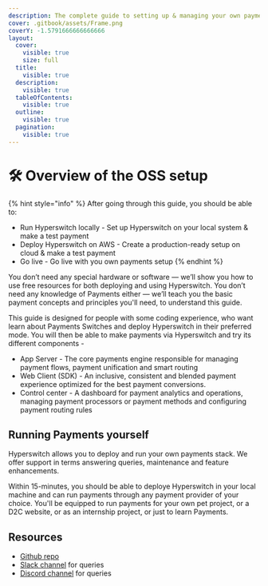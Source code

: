 ```yaml
---
description: The complete guide to setting up & managing your own payments switch
cover: .gitbook/assets/Frame.png
coverY: -1.5791666666666666
layout:
  cover:
    visible: true
    size: full
  title:
    visible: true
  description:
    visible: true
  tableOfContents:
    visible: true
  outline:
    visible: true
  pagination:
    visible: true
---
```


# 🛠 Overview of the OSS setup

{% hint style="info" %}
After going through this guide, you should be able to:

* Run Hyperswitch locally - Set up Hyperswitch on your local system & make a test payment
* Deploy Hyperswitch on AWS - Create a production-ready setup on cloud & make a test payment
* Go live - Go live with you own payments setup
{% endhint %}

You don’t need any special hardware or software — we’ll show you how to use free resources for both deploying and using Hyperswitch. You don’t need any knowledge of Payments either — we’ll teach you the basic payment concepts and principles you'll need, to understand this guide.

This guide is designed for people with some coding experience, who want learn about Payments Switches and deploy Hyperswitch in their preferred mode. You will then be able to make payments via Hyperswitch and try its different components -&#x20;

* App Server - The core payments engine responsible for managing payment flows, payment unification and smart routing &#x20;
* Web Client (SDK) - An inclusive, consistent and blended payment experience optimized for the best payment conversions.
* Control center - A dashboard for payment analytics and operations, managing payment processors or payment methods and configuring payment routing rules

## **Running Payments yourself**

Hyperswitch allows you to deploy and run your own payments stack. We offer support in terms answering queries, maintenance and feature enhancements.

Within 15-minutes, you should be able to deploye Hyperswitch in your local machine and can run payments through any payment provider of your choice. You'll be equipped to run payments for your own pet project, or a D2C website, or as an internship project, or just to learn Payments.

## **Resources**

* [Github repo](https://github.com/juspay/hyperswitch)
* [Slack channel](https://hyperswitch-io.slack.com/join/shared\_invite/zt-1k6cz4lee-SAJzhz6bjmpp4jZCDOtOIg) for queries
* [Discord channel](https://discord.com/invite/wJZ7DVW8mm) for queries
